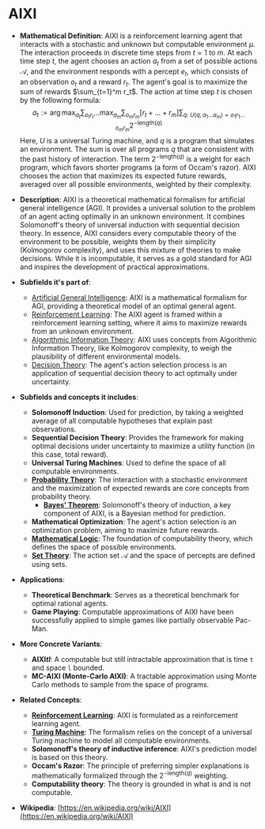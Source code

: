 # AIXI

- **Mathematical Definition**: AIXI is a reinforcement learning agent that interacts with a stochastic and unknown but computable environment $\mu$. The interaction proceeds in discrete time steps from $t=1$ to $m$. At each time step $t$, the agent chooses an action $a_t$ from a set of possible actions $\mathcal{A}$, and the environment responds with a percept $e_t$, which consists of an observation $o_t$ and a reward $r_t$. The agent's goal is to maximize the sum of rewards $\sum_{t=1}^m r_t$. The action at time step $t$ is chosen by the following formula:
$$ a_t := \arg \max_{a_t} \sum_{o_t r_t} \ldots \max_{a_m} \sum_{o_m r_m} [r_t + \ldots + r_m] \sum_{q:\; U(q, a_1 \ldots a_m) = o_1 r_1 \ldots o_m r_m} 2^{-\text{length}(q)} $$
  Here, $U$ is a universal Turing machine, and $q$ is a program that simulates an environment. The sum is over all programs $q$ that are consistent with the past history of interaction. The term $2^{-\text{length}(q)}$ is a weight for each program, which favors shorter programs (a form of Occam's razor). AIXI chooses the action that maximizes its expected future rewards, averaged over all possible environments, weighted by their complexity.

- **Description**: AIXI is a theoretical mathematical formalism for artificial general intelligence (AGI). It provides a universal solution to the problem of an agent acting optimally in an unknown environment. It combines Solomonoff's theory of universal induction with sequential decision theory. In essence, AIXI considers every computable theory of the environment to be possible, weights them by their simplicity (Kolmogorov complexity), and uses this mixture of theories to make decisions. While it is incomputable, it serves as a gold standard for AGI and inspires the development of practical approximations.

- **Subfields it's part of**:
    - [Artificial General Intelligence](https://en.wikipedia.org/wiki/Artificial_general_intelligence): AIXI is a mathematical formalism for AGI, providing a theoretical model of an optimal general agent.
    - [Reinforcement Learning](./reinforcement_learning.md): The AIXI agent is framed within a reinforcement learning setting, where it aims to maximize rewards from an unknown environment.
    - [Algorithmic Information Theory](https://en.wikipedia.org/wiki/Algorithmic_information_theory): AIXI uses concepts from Algorithmic Information Theory, like Kolmogorov complexity, to weigh the plausibility of different environmental models.
    - [Decision Theory](https://en.wikipedia.org/wiki/Decision_theory): The agent's action selection process is an application of sequential decision theory to act optimally under uncertainty.

- **Subfields and concepts it includes**:
    - **Solomonoff Induction**: Used for prediction, by taking a weighted average of all computable hypotheses that explain past observations.
    - **Sequential Decision Theory**: Provides the framework for making optimal decisions under uncertainty to maximize a utility function (in this case, total reward).
    - **Universal Turing Machines**: Used to define the space of all computable environments.
    - **[Probability Theory](../../applied_mathematics/probability_theory/probability_space.md)**: The interaction with a stochastic environment and the maximization of expected rewards are core concepts from probability theory.
        - **[Bayes' Theorem](../../applied_mathematics/probability_theory/bayes_theorem.md)**: Solomonoff's theory of induction, a key component of AIXI, is a Bayesian method for prediction.
    - **Mathematical Optimization**: The agent's action selection is an optimization problem, aiming to maximize future rewards.
    - **[Mathematical Logic](../../../foundations_of_mathematics/logic/first_order_logic.md)**: The foundation of computability theory, which defines the space of possible environments.
    - **[Set Theory](../../../foundations_of_mathematics/set_theory/set.md)**: The action set $\mathcal{A}$ and the space of percepts are defined using sets.

- **Applications**:
    - **Theoretical Benchmark**: Serves as a theoretical benchmark for optimal rational agents.
    - **Game Playing**: Computable approximations of AIXI have been successfully applied to simple games like partially observable Pac-Man.

- **More Concrete Variants**:
    - **AIXI*tl***: A computable but still intractable approximation that is time `t` and space `l` bounded.
    - **MC-AIXI (Monte-Carlo AIXI)**: A tractable approximation using Monte Carlo methods to sample from the space of programs.

- **Related Concepts**:
    - **[Reinforcement Learning](./reinforcement_learning.md)**: AIXI is formulated as a reinforcement learning agent.
    - **[Turing Machine](../../theory_of_computation/turing_machine.md)**: The formalism relies on the concept of a universal Turing machine to model all computable environments.
    - **Solomonoff's theory of inductive inference**: AIXI's prediction model is based on this theory.
    - **Occam's Razor**: The principle of preferring simpler explanations is mathematically formalized through the $2^{-\text{length}(q)}$ weighting.
    - **Computability theory**: The theory is grounded in what is and is not computable.

- **Wikipedia**: [https://en.wikipedia.org/wiki/AIXI](https://en.wikipedia.org/wiki/AIXI)
